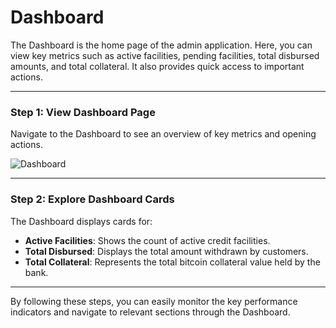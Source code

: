 # Dashboard

The Dashboard is the home page of the admin application. Here, you can view key metrics such as active facilities, pending facilities, total disbursed amounts, and total collateral. It also provides quick access to important actions.

---

### Step 1: View Dashboard Page

Navigate to the Dashboard to see an overview of key metrics and opening actions.

![Dashboard](./screenshots/dashboard.cy.ts/dashboard.png)

---

### Step 2: Explore Dashboard Cards

The Dashboard displays cards for:

- **Active Facilities**: Shows the count of active credit facilities.
- **Total Disbursed**: Displays the total amount withdrawn by customers.
- **Total Collateral**: Represents the total bitcoin collateral value held by the bank.

---

By following these steps, you can easily monitor the key performance indicators and navigate to relevant sections through the Dashboard.
